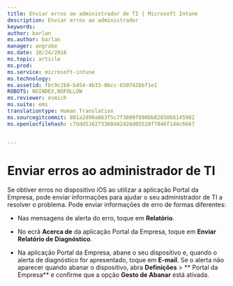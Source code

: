 ```yaml
---
title: Enviar erros ao administrador de TI | Microsoft Intune
description: Enviar erros ao administrador
keywords: 
author: barlan
ms.author: barlan
manager: angrobe
ms.date: 10/24/2016
ms.topic: article
ms.prod: 
ms.service: microsoft-intune
ms.technology: 
ms.assetid: fbc9c2b9-b454-4b33-86cc-650742bbf1e1
ROBOTS: NOINDEX,NOFOLLOW
ms.reviewer: esmich
ms.suite: ems
translationtype: Human Translation
ms.sourcegitcommit: 881a2d90a863f5c7f3809f890bb82850b6145982
ms.openlocfilehash: c7ddd516273360d42426d05528f7846f144c6667


---
```



# Enviar erros ao administrador de TI

Se obtiver erros no dispositivo iOS ao utilizar a aplicação Portal da Empresa, pode enviar informações para ajudar o seu administrador de TI a resolver o problema. Pode enviar informações de erro de formas diferentes:

-   Nas mensagens de alerta do erro, toque em **Relatório**.

-   No ecrã **Acerca de** da aplicação Portal da Empresa, toque em **Enviar Relatório de Diagnóstico**.

-   Na aplicação Portal da Empresa, abane o seu dispositivo e, quando o alerta de diagnóstico for apresentado, toque em **E-mail**. Se o alerta não aparecer quando abanar o dispositivo, abra **Definições** &gt; ** Portal da Empresa** e confirme que a opção **Gesto de Abanar** está ativada.



<!--HONumber=Oct16_HO2-->


